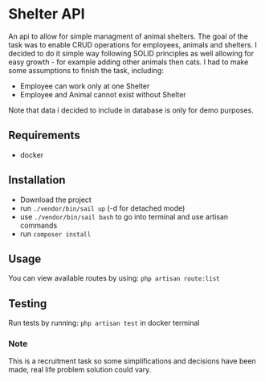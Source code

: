 # Shelter API
An api to allow for simple managment of animal shelters. The goal of the task was to enable CRUD operations for employees, animals and shelters.
I decided to do it simple way following SOLID principles as well allowing for easy growth - for example adding other animals then cats. I had to make some assumptions to finish the task, including:
- Employee can work only at one Shelter
- Employee and Animal cannot exist without Shelter

Note that data i decided to include in database is only for demo purposes.

## Requirements
- docker

## Installation
- Download the project
- run ```./vendor/bin/sail up``` (-d for detached mode)
- use ```./vendor/bin/sail bash``` to go into terminal and use artisan commands
- run ```composer install```

## Usage
You can view available routes by using: ```php artisan route:list```

## Testing
Run tests by running: ```php artisan test``` in docker terminal


### Note
This is a recruitment task so some simplifications and decisions have been made, real life problem solution could vary.
